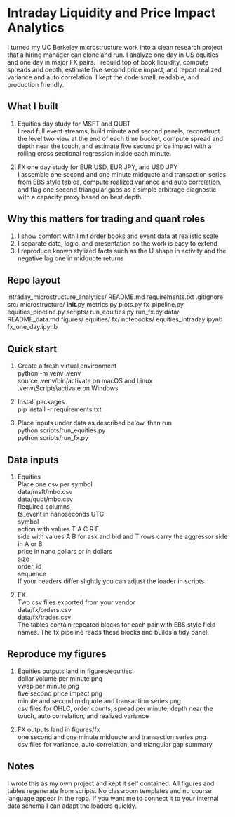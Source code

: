 # Intraday Liquidity and Price Impact Analytics

I turned my UC Berkeley microstructure work into a clean research project that a hiring manager can clone and run. 
I analyze one day in US equities and one day in major FX pairs. I rebuild top of book liquidity, compute spreads and depth, 
estimate five second price impact, and report realized variance and auto correlation. 
I kept the code small, readable, and production friendly.

## What I built

1. Equities day study for MSFT and QUBT  
   I read full event streams, build minute and second panels, reconstruct the level two view at the end of each time bucket, 
   compute spread and depth near the touch, and estimate five second price impact with a rolling cross sectional regression inside each minute.

2. FX one day study for EUR USD, EUR JPY, and USD JPY  
   I assemble one second and one minute midquote and transaction series from EBS style tables, compute realized variance and auto correlation, 
   and flag one second triangular gaps as a simple arbitrage diagnostic with a capacity proxy based on best depth.

## Why this matters for trading and quant roles

1. I show comfort with limit order books and event data at realistic scale  
2. I separate data, logic, and presentation so the work is easy to extend  
3. I reproduce known stylized facts such as the U shape in activity and the negative lag one in midquote returns

## Repo layout

intraday_microstructure_analytics/
  README.md
  requirements.txt
  .gitignore
  src/
    microstructure/
      __init__.py
      metrics.py
      plots.py
      fx_pipeline.py
      equities_pipeline.py
  scripts/
    run_equities.py
    run_fx.py
  data/
    README_data.md
  figures/
    equities/
    fx/
  notebooks/
    equities_intraday.ipynb
    fx_one_day.ipynb

## Quick start

1. Create a fresh virtual environment  
   python -m venv .venv  
   source .venv/bin/activate  on macOS and Linux  
   .venv\Scripts\activate  on Windows

2. Install packages  
   pip install -r requirements.txt

3. Place inputs under data as described below, then run  
   python scripts/run_equities.py  
   python scripts/run_fx.py

## Data inputs

1. Equities  
   Place one csv per symbol  
   data/msft/mbo.csv  
   data/qubt/mbo.csv  
   Required columns  
   ts_event in nanoseconds UTC  
   symbol  
   action with values T A C R F  
   side with values A B for ask and bid and T rows carry the aggressor side in A or B  
   price in nano dollars or in dollars  
   size  
   order_id  
   sequence  
   If your headers differ slightly you can adjust the loader in scripts

2. FX  
   Two csv files exported from your vendor  
   data/fx/orders.csv  
   data/fx/trades.csv  
   The tables contain repeated blocks for each pair with EBS style field names. The fx pipeline reads these blocks and builds a tidy panel.

## Reproduce my figures

1. Equities outputs land in figures/equities  
   dollar volume per minute png  
   vwap per minute png  
   five second price impact png  
   minute and second midquote and transaction series png  
   csv files for OHLC, order counts, spread per minute, depth near the touch, auto correlation, and realized variance

2. FX outputs land in figures/fx  
   one second and one minute midquote and transaction series png  
   csv files for variance, auto correlation, and triangular gap summary

## Notes

I wrote this as my own project and kept it self contained. All figures and tables regenerate from scripts. 
No classroom templates and no course language appear in the repo. If you want me to connect it to your internal data schema I can adapt the loaders quickly.
